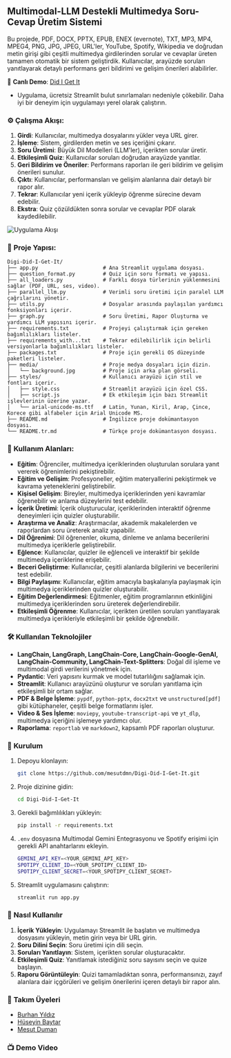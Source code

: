 
## Multimodal-LLM Destekli Multimedya Soru-Cevap Üretim Sistemi

Bu projede, PDF, DOCX, PPTX, EPUB, ENEX (evernote), TXT, MP3, MP4, MPEG4, PNG, JPG, JPEG, URL'ler, YouTube, Spotify, Wikipedia ve doğrudan metin girişi gibi çeşitli multimedya girdilerinden sorular ve cevaplar üreten tamamen otomatik bir sistem geliştirdik. Kullanıcılar, arayüzde soruları yanıtlayarak detaylı performans geri bildirimi ve gelişim önerileri alabilirler.

🚀 **Canlı Demo**: [Did I Get It](https://digi-btk.streamlit.app/)

* Uygulama, ücretsiz Streamlit bulut sınırlamaları nedeniyle çökebilir. Daha iyi bir deneyim için uygulamayı yerel olarak çalıştırın.

### ⚙️ **Çalışma Akışı**:
1. **Girdi**: Kullanıcılar, multimedya dosyalarını yükler veya URL girer.
2. **İşleme**: Sistem, girdilerden metin ve ses içeriğini çıkarır.
3. **Soru Üretimi**: Büyük Dil Modelleri (LLM'ler), içerikten sorular üretir.
4. **Etkileşimli Quiz**: Kullanıcılar soruları doğrudan arayüzde yanıtlar.
5. **Geri Bildirim ve Öneriler**: Performans raporları ile geri bildirim ve gelişim önerileri sunulur.
6. **Çıktı**: Kullanıcılar, performansları ve gelişim alanlarına dair detaylı bir rapor alır.
7. **Tekrar**: Kullanıcılar yeni içerik yükleyip öğrenme sürecine devam edebilir.
8. **Ekstra**: Quiz çözüldükten sonra sorular ve cevaplar PDF olarak kaydedilebilir.

![Uygulama Akışı](https://github.com/user-attachments/assets/34fcf8c0-fab5-4f58-9c5e-5845febaa43f)

### 📂 **Proje Yapısı**:
```
Digi-Did-I-Get-It/
├── app.py                     # Ana Streamlit uygulama dosyası.
├── question_format.py         # Quiz için soru formatı ve yapısı.
├── all_loaders.py             # Farklı dosya türlerinin yüklenmesini sağlar (PDF, URL, ses, video).
├── parallel_llm.py            # Verimli soru üretimi için paralel LLM çağrılarını yönetir.
├── utils.py                   # Dosyalar arasında paylaşılan yardımcı fonksiyonları içerir.
├── graph.py                   # Soru Üretimi, Rapor Oluşturma ve yardımcı LLM yapısını içerir.
├── requirements.txt           # Projeyi çalıştırmak için gereken bağımlılıkları listeler.
├── requirements_with...txt    # Tekrar edilebilirlik için belirli versiyonlarla bağımlılıkları listeler.
├── packages.txt               # Proje için gerekli OS düzeyinde paketleri listeler.
├── media/                     # Proje medya dosyaları için dizin.
│   └── background.jpg         # Proje için arka plan görseli.
├── styles/                    # Kullanıcı arayüzü için stil ve fontları içerir.
│   ├── style.css              # Streamlit arayüzü için özel CSS.
│   ├── script.js              # Ek etkileşim için bazı Streamlit işlevlerinin üzerine yazar.
│   └── arial-unicode-ms.ttf   # Latin, Yunan, Kiril, Arap, Çince, Korece gibi alfabeler için Arial Unicode MS.
├── README.md                  # İngilizce proje dokümantasyon dosyası.
└── README.tr.md               # Türkçe proje dokümantasyon dosyası.

```
### 🎯 **Kullanım Alanları**:
- **Eğitim**: Öğrenciler, multimedya içeriklerinden oluşturulan sorulara yanıt vererek öğrenimlerini pekiştirebilir.
- **Eğitim ve Gelişim**: Profesyoneller, eğitim materyallerini pekiştirmek ve kavrama yeteneklerini geliştirebilir.
- **Kişisel Gelişim**: Bireyler, multimedya içeriklerinden yeni kavramlar öğrenebilir ve anlama düzeylerini test edebilir.
- **İçerik Üretimi**: İçerik oluşturucular, içeriklerinden interaktif öğrenme deneyimleri için quizler oluşturabilir.
- **Araştırma ve Analiz**: Araştırmacılar, akademik makalelerden ve raporlardan soru üreterek analiz yapabilir.
- **Dil Öğrenimi**: Dil öğrenenler, okuma, dinleme ve anlama becerilerini multimedya içeriklerle geliştirebilir.
- **Eğlence**: Kullanıcılar, quizler ile eğlenceli ve interaktif bir şekilde multimedya içeriklerine erişebilir.
- **Beceri Geliştirme**: Kullanıcılar, çeşitli alanlarda bilgilerini ve becerilerini test edebilir.
- **Bilgi Paylaşımı**: Kullanıcılar, eğitim amacıyla başkalarıyla paylaşmak için multimedya içeriklerinden quizler oluşturabilir.
- **Eğitim Değerlendirmesi**: Eğitmenler, eğitim programlarının etkinliğini multimedya içeriklerinden soru üreterek değerlendirebilir.
- **Etkileşimli Öğrenme**: Kullanıcılar, içerikten üretilen soruları yanıtlayarak multimedya içerikleriyle etkileşimli bir şekilde öğrenebilir.

### 🛠️ **Kullanılan Teknolojiler**
- **LangChain, LangGraph, LangChain-Core, LangChain-Google-GenAI, LangChain-Community, LangChain-Text-Splitters**: Doğal dil işleme ve multimodal girdi verilerini yönetmek için.
- **Pydantic**: Veri yapısını kurmak ve model tutarlılığını sağlamak için.
- **Streamlit**: Kullanıcı arayüzünü oluşturur ve soruları yanıtlama için etkileşimli bir ortam sağlar.
- **PDF & Belge İşleme**: `pypdf`, `python-pptx`, `docx2txt` ve `unstructured[pdf]` gibi kütüphaneler, çeşitli belge formatlarını işler.
- **Video & Ses İşleme**: `moviepy`, `youtube-transcript-api` ve `yt_dlp`, multimedya içeriğini işlemeye yardımcı olur.
- **Raporlama**: `reportlab` ve `markdown2`, kapsamlı PDF raporları oluşturur.

### 🚀 **Kurulum**
1. Depoyu klonlayın:
   ```bash
   git clone https://github.com/mesutdmn/Digi-Did-I-Get-It.git
   ```
2. Proje dizinine gidin:
   ```bash
   cd Digi-Did-I-Get-It
   ```
3. Gerekli bağımlılıkları yükleyin:
   ```bash
   pip install -r requirements.txt
   ```
4. `.env` dosyasına Multimodal Gemini Entegrasyonu ve Spotify erişimi için gerekli API anahtarlarını ekleyin.
    ```bash
   GEMINI_API_KEY=<YOUR_GEMINI_API_KEY>
   SPOTIPY_CLIENT_ID=<YOUR_SPOTIPY_CLIENT_ID>
   SPOTIPY_CLIENT_SECRET=<YOUR_SPOTIPY_CLIENT_SECRET>
    ```
5. Streamlit uygulamasını çalıştırın:
    ```bash
    streamlit run app.py
    ```

### 📌 **Nasıl Kullanılır**
1. **İçerik Yükleyin**: Uygulamayı Streamlit ile başlatın ve multimedya dosyasını yükleyin, metin girin veya bir URL girin.
2. **Soru Dilini Seçin**: Soru üretimi için dili seçin.
3. **Soruları Yanıtlayın**: Sistem, içerikten sorular oluşturacaktır.
4. **Etkileşimli Quiz**: Yanıtlamak istediğiniz soru sayısını seçin ve quize başlayın.
5. **Raporu Görüntüleyin**: Quizi tamamladıktan sonra, performansınızı, zayıf alanlara dair içgörüleri ve gelişim önerilerini içeren detaylı bir rapor alın.

### 🌟 **Takım Üyeleri**
- [Burhan Yıldız](https://www.linkedin.com/in/burhanyildiz/)
- [Hüseyin Baytar](https://www.linkedin.com/in/huseyinbaytar/)
- [Mesut Duman](https://www.linkedin.com/in/mesut-duman/)

### 📺 **Demo Video**
